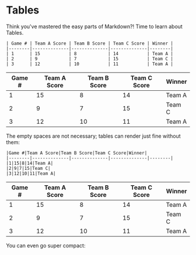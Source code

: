 # Tables

Think you've mastered the easy parts of Markdown?! Time to learn about Tables.

```
| Game # | Team A Score | Team B Score | Team C Score | Winner |
|--------|--------------|--------------|--------------|--------|
| 1      | 15           | 8            | 14           | Team A |
| 2      | 9            | 7            | 15           | Team C |
| 3      | 12           | 10           | 11           | Team A |
```

| Game # | Team A Score | Team B Score | Team C Score | Winner |
|--------|--------------|--------------|--------------|--------|
| 1      | 15           | 8            | 14           | Team A |
| 2      | 9            | 7            | 15           | Team C |
| 3      | 12           | 10           | 11           | Team A |

The empty spaces are not necessary; tables can render just fine without them:

```
|Game #|Team A Score|Team B Score|Team C Score|Winner|
|--------|--------------|--------------|--------------|--------|
|1|15|8|14|Team A|
|2|9|7|15|Team C|
|3|12|10|11|Team A|
```

|Game #|Team A Score|Team B Score|Team C Score|Winner|
|--------|--------------|--------------|--------------|--------|
|1|15|8|14|Team A|
|2|9|7|15|Team C|
|3|12|10|11|Team A|

You can even go super compact:

```
|Game #|Team A Score|Team B Score|Team C Score|Winner|
|-|-|-|-|-|
|1|15|8|14|Team A|
|2|9|7|15|Team C|
|3|12|10|11|Team A|
```

|Game #|Team A Score|Team B Score|Team C Score|Winner|
|-|-|-|-|-|
|1|15|8|14|Team A|
|2|9|7|15|Team C|
|3|12|10|11|Team A|
